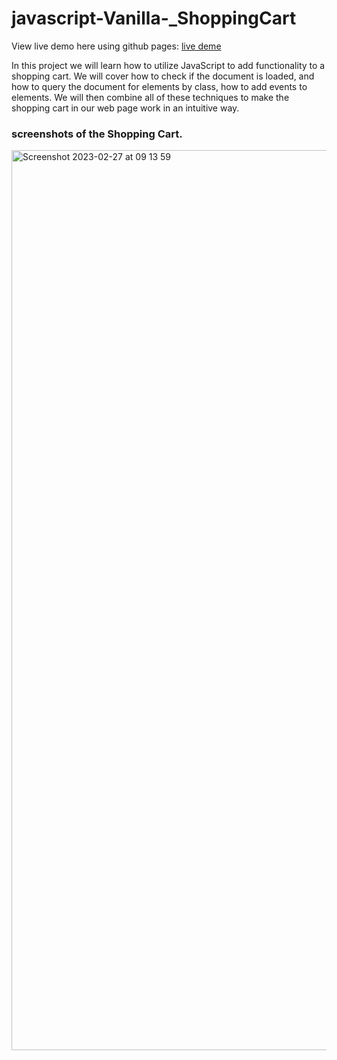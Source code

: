 # javascript-Vanilla-\_ShoppingCart

View live demo here using github pages: [live deme]()

In this project we will learn how to utilize JavaScript to add functionality to a shopping cart.
We will cover how to check if the document is loaded, and how to query the document for elements by class,
how to add events to elements. We will then combine all of these techniques to make the shopping cart in our web page work in an intuitive way.

### screenshots of the Shopping Cart.

<img width="1440" alt="Screenshot 2023-02-27 at 09 13 59" src="https://user-images.githubusercontent.com/73651340/221688161-e80f8faa-d080-495a-aa0f-6f7905b71eec.png">
